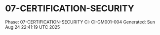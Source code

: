 # 07-CERTIFICATION-SECURITY
Phase: 07-CERTIFICATION-SECURITY
CI: CI-GM001-004
Generated: Sun Aug 24 22:41:19 UTC 2025
